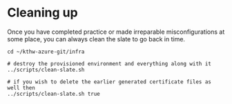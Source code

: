 # Cleaning up

Once you have completed practice or made irreparable misconfigurations at some place, you can always clean the slate to go back in time.

```
cd ~/kthw-azure-git/infra

# destroy the provisioned environment and everything along with it
../scripts/clean-slate.sh

# if you wish to delete the earlier generated certificate files as well then
../scripts/clean-slate.sh true
```